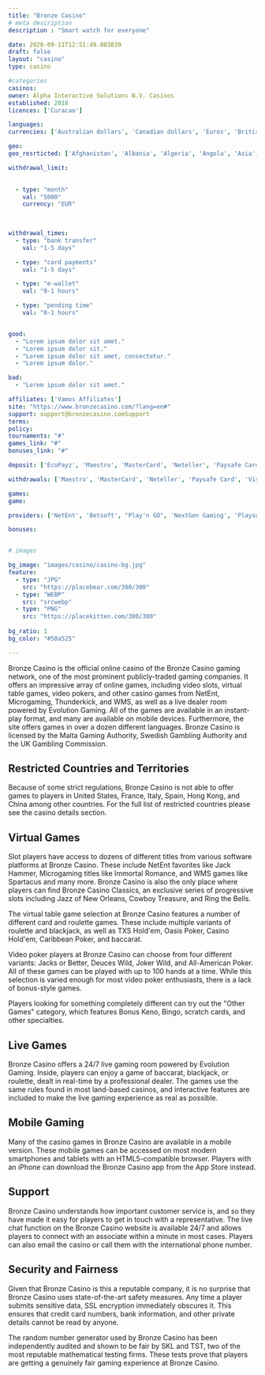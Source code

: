 ```yaml
---
title: "Bronze Casino"
# meta description
description : "Smart watch for everyone"

date: 2020-09-11T12:51:49.083839
draft: false
layout: "casino" 
type: casino

#categories
casinos: 
owner: Alpha Interactive Solutions N.V. Casinos
established: 2018
licences: ['Curacao']

languages: 
currencies: ['Australian dollars', 'Canadian dollars', 'Euros', 'British pounds sterling', 'Russian rubles', 'US dollars', 'South African Rand', 'Bitcoin']

geo: 
geo_resrticted: ['Afghanistan', 'Albania', 'Algeria', 'Angola', 'Asia', 'Australia', 'New South Wales', 'Cambodia', 'Ecuador', 'Germany', 'Schleswig-Holstein', 'Guyana', 'Hong Kong', 'Indonesia', 'Iran', 'Iraq', 'Israel', 'Italy', 'Kuwait', 'Laos', 'Myanmar [Burma]', 'Namibia', 'Nicaragua', 'North Korea', 'Pakistan', 'Panama', 'Papua New Guinea', 'Philippines', 'Puerto Rico', 'Singapore', 'South Korea', 'Spain', 'Sudan', 'Sweden', 'Switzerland', 'Syria', 'Taiwan', 'Uganda', 'United Kingdom', 'United States', 'Alabama', 'Alaska', 'American Samoa', 'Arizona', 'Arkansas', 'California', 'Colorado', 'Connecticut', 'Delaware', 'District of Columbia', 'Florida', 'Georgia(US)', 'Guam', 'Hawaii', 'Idaho', 'Illinois', 'Indiana', 'Iowa', 'Kansas', 'Kentucky', 'Louisiana', 'Maine', 'Maryland', 'Massachusetts', 'Michigan', 'Minnesota', 'Mississippi', 'Missouri', 'Montana', 'Nebraska', 'Nevada', 'New Hampshire', 'New Jersey', 'New Mexico', 'New York', 'North Carolina', 'North Dakota', 'Northern Mariana Islands', 'Ohio', 'Oklahoma', 'Oregon', 'Pennsylvania', 'Rhode Island', 'South Carolina', 'South Dakota', 'Tennessee', 'Texas', 'U.S. Virgin Islands', 'Utah', 'Vermont', 'Virginia', 'Washington', 'West Virginia', 'Wisconsin', 'Wyoming', 'Yemen', 'Zimbabwe']

withdrawal_limit:

  
  - type: "month"
    val: "5000"
    currency: "EUR"
  
  

withdrawal_times:
  - type: "bank transfer"
    val: "1-5 days"

  - type: "card payments"
    val: "1-5 days"

  - type: "e-wallet"
    val: "0-1 hours"

  - type: "pending time"
    val: "0-1 hours"


good:
  - "Lorem ipsum dolor sit amet."
  - "Lorem ipsum dolor sit."
  - "Lorem ipsum dolor sit amet, consectetur."
  - "Lorem ipsum dolor."

bad:
  - "Lorem ipsum dolor sit amet."

affiliates: ['Vamos Affiliates']
site: "https://www.bronzecasino.com/?lang=en#"
support: support@bronzecasino.comSupport
terms:
policy:
tournaments: "#"
games_link: "#"
bonuses_link: "#"

deposit: ['EcoPayz', 'Maestro', 'MasterCard', 'Neteller', 'Paysafe Card', 'Postepay', 'Visa', 'Przelewy24', 'Sofortuberweisung', 'POLi', 'GiroPay', 'Multibanco', 'QIWI', 'Trustly', 'Skrill', 'Bitcoin', 'TrustPay', 'UseMyServices', 'Easy EFT', 'Zimpler']

withdrawals: ['Maestro', 'MasterCard', 'Neteller', 'Paysafe Card', 'Visa', 'Sofortuberweisung', 'Wire Transfer', 'EcoPayz', 'Skrill']

games: 
game:

providers: ['NetEnt', 'Betsoft', "Play'n GO", 'NextGen Gaming', 'Playson', 'Booming Games', 'Mr. Slotty', 'Booongo Gaming', 'Fugaso', 'Spinomenal']

bonuses:


# images

bg_image: "images/casino/casino-bg.jpg"  
feature:
  - type: "JPG" 
    src: "https://placebear.com/300/300"
  - type: "WEBP"
    src: "srcwebp"
  - type: "PNG"
    src: "https://placekitten.com/300/300"  
 
bg_ratio: 1 
bg_color: "#58a525"  

---
```


Bronze Casino is the official online casino of the Bronze Casino gaming network, one of the most prominent publicly-traded gaming companies. It offers an impressive array of online games, including video slots, virtual table games, video pokers, and other casino games from NetEnt, Microgaming, Thunderkick, and WMS, as well as a live dealer room powered by Evolution Gaming. All of the games are available in an instant-play format, and many are available on mobile devices. Furthermore, the site offers games in over a dozen different languages. Bronze Casino is licensed by the Malta Gaming Authority, Swedish Gambling Authority and the UK Gambling Commission.

## Restricted Countries and Territories
Because of some strict regulations, Bronze Casino is not able to offer games to players in United States, France, Italy, Spain, Hong Kong, and China among other countries. For the full list of restricted countries please see the casino details section.

## Virtual Games
Slot players have access to dozens of different titles from various software platforms at Bronze Casino. These include NetEnt favorites like Jack Hammer, Microgaming titles like Immortal Romance, and WMS games like Spartacus and many more. Bronze Casino is also the only place where players can find Bronze Casino Classics, an exclusive series of progressive slots including Jazz of New Orleans, Cowboy Treasure, and Ring the Bells.

The virtual table game selection at Bronze Casino features a number of different card and roulette games. These include multiple variants of roulette and blackjack, as well as TXS Hold'em, Oasis Poker, Casino Hold'em, Caribbean Poker, and baccarat.

Video poker players at Bronze Casino can choose from four different variants: Jacks or Better, Deuces Wild, Joker Wild, and All-American Poker. All of these games can be played with up to 100 hands at a time. While this selection is varied enough for most video poker enthusiasts, there is a lack of bonus-style games.

Players looking for something completely different can try out the "Other Games" category, which features Bonus Keno, Bingo, scratch cards, and other specialties.

## Live Games
Bronze Casino offers a 24/7 live gaming room powered by Evolution Gaming. Inside, players can enjoy a game of baccarat, blackjack, or roulette, dealt in real-time by a professional dealer. The games use the same rules found in most land-based casinos, and interactive features are included to make the live gaming experience as real as possible.

## Mobile Gaming
Many of the casino games in Bronze Casino are available in a mobile version. These mobile games can be accessed on most modern smartphones and tablets with an HTML5-compatible browser. Players with an iPhone can download the Bronze Casino app from the App Store instead.

## Support
Bronze Casino understands how important customer service is, and so they have made it easy for players to get in touch with a representative. The live chat function on the Bronze Casino website is available 24/7 and allows players to connect with an associate within a minute in most cases. Players can also email the casino or call them with the international phone number.

## Security and Fairness
Given that Bronze Casino is this a reputable company, it is no surprise that Bronze Casino uses state-of-the-art safety measures. Any time a player submits sensitive data, SSL encryption immediately obscures it. This ensures that credit card numbers, bank information, and other private details cannot be read by anyone.

The random number generator used by Bronze Casino has been independently audited and shown to be fair by SKL and TST, two of the most reputable mathematical testing firms. These tests prove that players are getting a genuinely fair gaming experience at Bronze Casino.